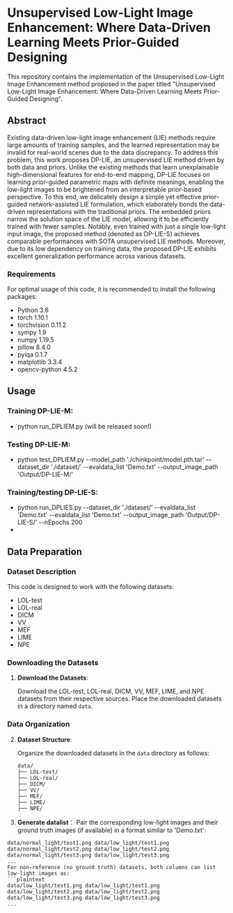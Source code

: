 # Unsupervised Low-Light Image Enhancement: Where Data-Driven Learning Meets Prior-Guided Designing

This repository contains the implementation of the Unsupervised Low-Light Image Enhancement method proposed in the paper titled "Unsupervised Low-Light Image Enhancement: Where Data-Driven Learning Meets Prior-Guided Designing".

## Abstract

Existing data-driven low-light image enhancement (LIE) methods require large amounts of training samples, and the learned representation may be invalid for real-world scenes due to the data discrepancy. To address this problem, this work proposes DP-LIE, an unsupervised LIE method driven by both data and priors. Unlike the existing methods that learn unexplainable high-dimensional features for end-to-end mapping, DP-LIE focuses on learning prior-guided parametric maps with definite meanings, enabling the low-light images to be brightened from an interpretable prior-based perspective. To this end, we delicately design a simple yet effective prior-guided network-assisted LIE formulation, which elaborately bonds the data-driven representations with the traditional priors. The embedded priors narrow the solution space of the LIE model, allowing it to be efficiently trained with fewer samples. Notably, even trained with just a single low-light input image, the proposed method (denoted as DP-LIE-S) achieves comparable performances with SOTA unsupervised LIE methods. Moreover, due to its low dependency on training data, the proposed DP-LIE exhibits excellent generalization performance across various datasets.


### Requirements
For optimal usage of this code, it is recommended to install the following packages:
- Python 3.6
- torch 1.10.1
- torchvision 0.11.2
- sympy 1.9
- numpy 1.19.5
- pillow 8.4.0
- pyiqa 0.1.7
- matplotlib 3.3.4
- opencv-python 4.5.2

## Usage
### Training DP-LIE-M:
- python run_DPLIEM.py (will be released soon!)
### Testing DP-LIE-M:
- python test_DPLIEM.py --model_path './chinkpoint/model.pth.tar' --dataset_dir './dataset/' --evaldata_list 'Demo.txt' --output_image_path 'Output/DP-LIE-M/' 
### Training/testing DP-LIE-S:
- python run_DPLIES.py --dataset_dir './dataset/' --evaldata_list 'Demo.txt' --evaldata_list 'Demo.txt' --output_image_path 'Output/DP-LIE-S/' --nEpochs 200
- 
## Data Preparation

### Dataset Description

This code is designed to work with the following datasets:

- LOL-test
- LOL-real
- DICM
- VV
- MEF
- LIME
- NPE

### Downloading the Datasets

1. **Download the Datasets**:

   Download the LOL-test, LOL-real, DICM, VV, MEF, LIME, and NPE datasets from their respective sources. Place the downloaded datasets in a directory named `data`.

### Data Organization

2. **Dataset Structure**:

   Organize the downloaded datasets in the `data` directory as follows:

   ```plaintext
   data/
   ├── LOL-test/
   ├── LOL-real/
   ├── DICM/
   ├── VV/
   ├── MEF/
   ├── LIME/
   ├── NPE/
3. **Generate datalist**：
Pair the corresponding low-light images and their ground truth images (if available) in a format similar to 'Demo.txt':
```plaintext
data/normal_light/test1.png data/low_light/test1.png
data/normal_light/test2.png data/low_light/test2.png
data/normal_light/test3.png data/low_light/test3.png
...
For non-reference (no ground truth) datasets, both columns can list low-light images as:
```plaintext
data/low_light/test1.png data/low_light/test1.png
data/low_light/test2.png data/low_light/test2.png
data/low_light/test3.png data/low_light/test3.png
...
